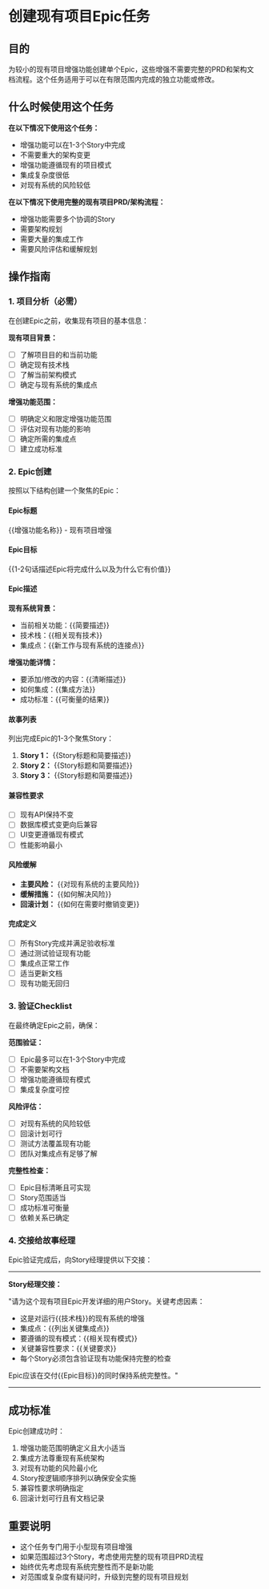 <!-- Powered by BMAD™ Core -->

# 创建现有项目Epic任务

## 目的

为较小的现有项目增强功能创建单个Epic，这些增强不需要完整的PRD和架构文档流程。这个任务适用于可以在有限范围内完成的独立功能或修改。

## 什么时候使用这个任务

**在以下情况下使用这个任务：**

- 增强功能可以在1-3个Story中完成
- 不需要重大的架构变更
- 增强功能遵循现有的项目模式
- 集成复杂度很低
- 对现有系统的风险较低

**在以下情况下使用完整的现有项目PRD/架构流程：**

- 增强功能需要多个协调的Story
- 需要架构规划
- 需要大量的集成工作
- 需要风险评估和缓解规划

## 操作指南

### 1. 项目分析（必需）

在创建Epic之前，收集现有项目的基本信息：

**现有项目背景：**

- [ ] 了解项目目的和当前功能
- [ ] 确定现有技术栈
- [ ] 了解当前架构模式
- [ ] 确定与现有系统的集成点

**增强功能范围：**

- [ ] 明确定义和限定增强功能范围
- [ ] 评估对现有功能的影响
- [ ] 确定所需的集成点
- [ ] 建立成功标准

### 2. Epic创建

按照以下结构创建一个聚焦的Epic：

#### Epic标题

{{增强功能名称}} - 现有项目增强

#### Epic目标

{{1-2句话描述Epic将完成什么以及为什么它有价值}}

#### Epic描述

**现有系统背景：**

- 当前相关功能：{{简要描述}}
- 技术栈：{{相关现有技术}}
- 集成点：{{新工作与现有系统的连接点}}

**增强功能详情：**

- 要添加/修改的内容：{{清晰描述}}
- 如何集成：{{集成方法}}
- 成功标准：{{可衡量的结果}}

#### 故事列表

列出完成Epic的1-3个聚焦Story：

1. **Story 1：** {{Story标题和简要描述}}
2. **Story 2：** {{Story标题和简要描述}}
3. **Story 3：** {{Story标题和简要描述}}

#### 兼容性要求

- [ ] 现有API保持不变
- [ ] 数据库模式变更向后兼容
- [ ] UI变更遵循现有模式
- [ ] 性能影响最小

#### 风险缓解

- **主要风险：** {{对现有系统的主要风险}}
- **缓解措施：** {{如何解决风险}}
- **回滚计划：** {{如何在需要时撤销变更}}

#### 完成定义

- [ ] 所有Story完成并满足验收标准
- [ ] 通过测试验证现有功能
- [ ] 集成点正常工作
- [ ] 适当更新文档
- [ ] 现有功能无回归

### 3. 验证Checklist

在最终确定Epic之前，确保：

**范围验证：**

- [ ] Epic最多可以在1-3个Story中完成
- [ ] 不需要架构文档
- [ ] 增强功能遵循现有模式
- [ ] 集成复杂度可控

**风险评估：**

- [ ] 对现有系统的风险较低
- [ ] 回滚计划可行
- [ ] 测试方法覆盖现有功能
- [ ] 团队对集成点有足够了解

**完整性检查：**

- [ ] Epic目标清晰且可实现
- [ ] Story范围适当
- [ ] 成功标准可衡量
- [ ] 依赖关系已确定

### 4. 交接给故事经理

Epic验证完成后，向Story经理提供以下交接：

---

**Story经理交接：**

"请为这个现有项目Epic开发详细的用户Story。关键考虑因素：

- 这是对运行{{技术栈}}的现有系统的增强
- 集成点：{{列出关键集成点}}
- 要遵循的现有模式：{{相关现有模式}}
- 关键兼容性要求：{{关键要求}}
- 每个Story必须包含验证现有功能保持完整的检查

Epic应该在交付{{Epic目标}}的同时保持系统完整性。"

---

## 成功标准

Epic创建成功时：

1. 增强功能范围明确定义且大小适当
2. 集成方法尊重现有系统架构
3. 对现有功能的风险最小化
4. Story按逻辑顺序排列以确保安全实施
5. 兼容性要求明确指定
6. 回滚计划可行且有文档记录

## 重要说明

- 这个任务专门用于小型现有项目增强
- 如果范围超过3个Story，考虑使用完整的现有项目PRD流程
- 始终优先考虑现有系统完整性而不是新功能
- 对范围或复杂度有疑问时，升级到完整的现有项目规划
